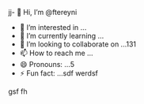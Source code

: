 jj- 👋 Hi, I’m @ftereyni
- 👀 I’m interested in ...
- 🌱 I’m currently learning ...
- 💞️ I’m looking to collaborate on ...131
- 📫 How to reach me ...
- 😄 Pronouns: ...5
- ⚡ Fun fact: ...sdf
werdsf
<!---sdfdfgsdf
ftereyni/ftereyni is a ✨ special ✨ repository because its `README.md` (thi65s file) appears on your GitHub profile.45
You can click the Preview link to take a look at your uyuy.
--->
gsf
fh
